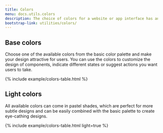 ```yaml
---
title: Colors
menu: docs.utils.colors
description: The choice of colors for a website or app interface has an big influence on how users interact with the product and what decisions they make. Harmonic colors can contribute to a nice first impression and encourage users to engage with your product, so it's a very important aspect of a successful design, which needs to be well thought out. 
bootstrap-link: utilities/colors/
---
```



## Base colors

Choose one of the available colors from the basic color palette and make your design attractive for users. You can use the colors to customize the design of components, indicate different states or suggest actions you want users to take.   

{% include example/colors-table.html %}


## Light colors 

All available colors can come in pastel shades, which are perfect for more subtle designs and can be easily combined with the basic palette to create eye-cathing designs. 

{% include example/colors-table.html light=true %}
